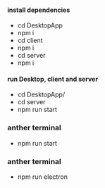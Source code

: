 #### install dependencies

- cd DesktopApp
- npm i
- cd client
- npm i
- cd server
- npm i

#### run Desktop, client and server

- cd DesktopApp/
- cd server
- npm run start

### anther terminal

- npm run start

### anther terminal

- npm run electron
